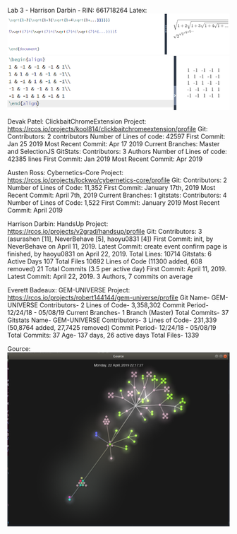 Lab 3 - Harrison Darbin - RIN: 661718264
Latex: ![latex1](https://github.com/HarrDarbo/oss-repo-template/blob/master/labs/lab-03/osslatex1.png) 
![latex2](https://github.com/HarrDarbo/oss-repo-template/blob/master/labs/lab-03/osslatex2.png)

Devak Patel: ClickbaitChromeExtension
Project: https://rcos.io/projects/kool814/clickbaitchromeextension/profile 
Git:
Contributors: 2 contributors 
Number of Lines of code: 42597 
First Commit: Jan 25 2019 
Most Recent Commit: Apr 17 2019 
Current Branches: Master and SelectionJS
GitStats:
Contributors: 3 Authors 
Number of Lines of code: 42385 lines 
First Commit: Jan 2019 
Most Recent Commit: Apr 2019
 
Austen Ross: Cybernetics-Core
Project: https://rcos.io/projects/lockwo/cybernetics-core/profile
Git:
Contributors: 2
Number of Lines of Code: 11,352
First Commit: January 17th, 2019
Most Recent Commit: April 7th, 2019
Current Branches: 1
gitstats:
Contributors: 4
Number of Lines of Code: 1,522
First Commit: January 2019
Most Recent Commit: April 2019

Harrison Darbin: HandsUp
Project: https://rcos.io/projects/v2grad/handsup/profile
Git: 
Contributors: 3 (asurashen [11], NeverBehave [5], haoyu0831 [4])
First Commit: init, by NeverBehave on April 11, 2019.
Latest Commit: create event confirm page is finished, by haoyu0831 on April 22, 2019. Total Lines: 10714
Gitstats: 
6 Active Days
107 Total Files
10692 Lines of Code (11300 added, 608 removed)
21 Total Commits (3.5 per active day)
First Commit: April 11, 2019.
Latest Commit: April 22, 2019. 
3 Authors, 7 commits on average

Everett Badeaux: GEM-UNIVERSE
Project: https://rcos.io/projects/robert144144/gem-universe/profile
Git
Name- GEM-UNIVERSE
Contributors- 2
Lines of Code- 3,358,302
Commit Period- 12/24/18 - 05/08/19
Current Branches- 1 Branch (Master)
Total Commits- 37
Gitstats
Name- GEM-UNIVERSE
Contributors- 3
Lines of Code- 231,339 (50,8764 added, 27,7425 removed)
Commit Period- 12/24/18 - 05/08/19
Total Commits: 37
Age- 137 days, 26 active days
Total Files- 1339

Gource: ![Gource](https://github.com/HarrDarbo/oss-repo-template/blob/master/labs/lab-03/ossgource1.png) 
